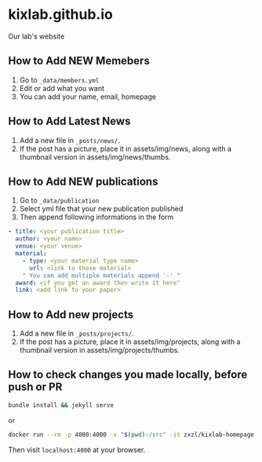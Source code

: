 # kixlab.github.io
Our lab's website

## How to Add NEW Memebers

1. Go to `_data/members.yml`
2. Edit or add what you want
3. You can add your name, email, homepage

## How to Add Latest News

1. Add a new file in `_posts/news/`.
2. If the post has a picture, place it in assets/img/news, along with a thumbnail version in assets/img/news/thumbs.

## How to Add NEW publications

1. Go to `_data/publication`
2. Select yml file that your new publication published
3. Then append following informations in the form
```yml
- title: <your publication title>
  author: <your name>
  venue: <your venue>
  material:
    - type: <your material type name>
      url: <link to those material>
    " You can add multiple materials append '-' "
  award: <if you get an award then write it here"
  link: <add link to your paper>
```

## How to Add new projects

1. Add a new file in `_posts/projects/`.
2. If the post has a picture, place it in assets/img/projects, along with a thumbnail version in assets/img/projects/thumbs.

## How to check changes you made locally, before push or PR

```sh
bundle install && jekyll serve
```
or
```sh
docker run --rm -p 4000:4000 -v "$(pwd):/src" -it zxzl/kixlab-homepage jekyll serve --host=0.0.0.0
```
Then visit `localhost:4000` at your browser.
